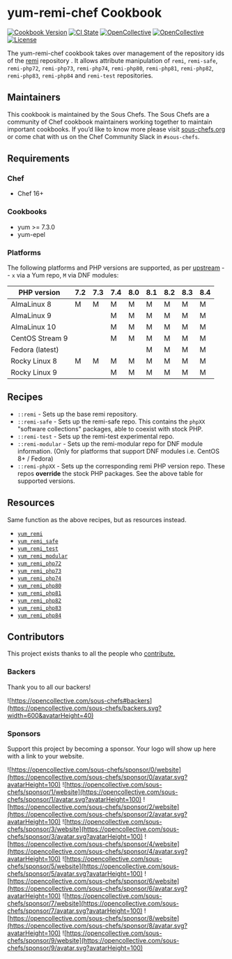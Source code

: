 # yum-remi-chef Cookbook

[![Cookbook Version](https://img.shields.io/cookbook/v/yum-remi-chef.svg)](https://supermarket.chef.io/cookbooks/yum-remi-chef)
[![CI State](https://github.com/sous-chefs/yum-remi-chef/workflows/ci/badge.svg)](https://github.com/sous-chefs/yum-remi-chef/actions?query=workflow%3Aci)
[![OpenCollective](https://opencollective.com/sous-chefs/backers/badge.svg)](#backers)
[![OpenCollective](https://opencollective.com/sous-chefs/sponsors/badge.svg)](#sponsors)
[![License](https://img.shields.io/badge/License-Apache%202.0-green.svg)](https://opensource.org/licenses/Apache-2.0)

The yum-remi-chef cookbook takes over management of the repository ids of the [remi](https://rpms.remirepo.net/)
repository . It allows attribute manipulation of `remi`, `remi-safe`, `remi-php72`, `remi-php73`, `remi-php74`,
`remi-php80`, `remi-php81`, `remi-php82`, `remi-php83`, `remi-php84` and `remi-test` repositories.

## Maintainers

This cookbook is maintained by the Sous Chefs. The Sous Chefs are a community of Chef cookbook maintainers working together to maintain important cookbooks. If you’d like to know more please visit [sous-chefs.org](https://sous-chefs.org) or come chat with us on the Chef Community Slack in `#sous-chefs`.

## Requirements

### Chef

- Chef 16+

### Cookbooks

- yum >= 7.3.0
- yum-epel

### Platforms

The following platforms and PHP versions are supported, as per [upstream](https://rpms.remirepo.net) -- `x` via a Yum repo, `M` via DNF modules:

| PHP version     | 7.2 | 7.3 | 7.4 | 8.0 | 8.1 | 8.2 | 8.3 | 8.4 |
| --------------- | --- | --- | --- | --- | --- | --- | --- | --- |
| AlmaLinux 8     | M   | M   | M   | M   | M   | M   | M   | M   |
| AlmaLinux 9     |     |     | M   | M   | M   | M   | M   | M   |
| AlmaLinux 10    |     |     | M   | M   | M   | M   | M   | M   |
| CentOS Stream 9 |     |     | M   | M   | M   | M   | M   | M   |
| Fedora (latest) |     |     |     |     | M   | M   | M   | M   |
| Rocky Linux 8   | M   | M   | M   | M   | M   | M   | M   | M   |
| Rocky Linux 9   |     |     | M   | M   | M   | M   | M   | M   |

## Recipes

- `::remi` - Sets up the base remi repository.
- `::remi-safe` - Sets up the remi-safe repo. This contains the `phpXX` "software collections" packages, able to coexist with stock PHP.
- `::remi-test` - Sets up the remi-test experimental repo.
- `::remi-modular` - Sets up the remi-modular repo for DNF module information. (Only for platforms that support DNF modules i.e. CentOS 8+ / Fedora)
- `::remi-phpXX` - Sets up the corresponding remi PHP version repo. These repos **override** the stock PHP packages. See the above table for supported versions.

## Resources

Same function as the above recipes, but as resources instead.

- [`yum_remi`](documentation/remi.md)
- [`yum_remi_safe`](documentation/remi_safe.md)
- [`yum_remi_test`](documentation/remi_test.md)
- [`yum_remi_modular`](documentation/remi_modular.md)
- [`yum_remi_php72`](documentation/remi_php72.md)
- [`yum_remi_php73`](documentation/remi_php73.md)
- [`yum_remi_php74`](documentation/remi_php74.md)
- [`yum_remi_php80`](documentation/remi_php80.md)
- [`yum_remi_php81`](documentation/remi_php81.md)
- [`yum_remi_php82`](documentation/remi_php82.md)
- [`yum_remi_php83`](documentation/remi_php83.md)
- [`yum_remi_php84`](documentation/remi_php84.md)

## Contributors

This project exists thanks to all the people who [contribute.](https://opencollective.com/sous-chefs/contributors.svg?width=890&button=false)

### Backers

Thank you to all our backers!

![https://opencollective.com/sous-chefs#backers](https://opencollective.com/sous-chefs/backers.svg?width=600&avatarHeight=40)

### Sponsors

Support this project by becoming a sponsor. Your logo will show up here with a link to your website.

![https://opencollective.com/sous-chefs/sponsor/0/website](https://opencollective.com/sous-chefs/sponsor/0/avatar.svg?avatarHeight=100)
![https://opencollective.com/sous-chefs/sponsor/1/website](https://opencollective.com/sous-chefs/sponsor/1/avatar.svg?avatarHeight=100)
![https://opencollective.com/sous-chefs/sponsor/2/website](https://opencollective.com/sous-chefs/sponsor/2/avatar.svg?avatarHeight=100)
![https://opencollective.com/sous-chefs/sponsor/3/website](https://opencollective.com/sous-chefs/sponsor/3/avatar.svg?avatarHeight=100)
![https://opencollective.com/sous-chefs/sponsor/4/website](https://opencollective.com/sous-chefs/sponsor/4/avatar.svg?avatarHeight=100)
![https://opencollective.com/sous-chefs/sponsor/5/website](https://opencollective.com/sous-chefs/sponsor/5/avatar.svg?avatarHeight=100)
![https://opencollective.com/sous-chefs/sponsor/6/website](https://opencollective.com/sous-chefs/sponsor/6/avatar.svg?avatarHeight=100)
![https://opencollective.com/sous-chefs/sponsor/7/website](https://opencollective.com/sous-chefs/sponsor/7/avatar.svg?avatarHeight=100)
![https://opencollective.com/sous-chefs/sponsor/8/website](https://opencollective.com/sous-chefs/sponsor/8/avatar.svg?avatarHeight=100)
![https://opencollective.com/sous-chefs/sponsor/9/website](https://opencollective.com/sous-chefs/sponsor/9/avatar.svg?avatarHeight=100)
